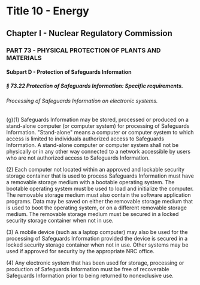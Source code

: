 
# Title 10 - Energy
## Chapter I - Nuclear Regulatory Commission
### PART 73 - PHYSICAL PROTECTION OF PLANTS AND MATERIALS
#### Subpart D - Protection of Safeguards Information
##### § 73.22 Protection of Safeguards Information: Specific requirements.
###### Processing of Safeguards Information on electronic systems.

(g)(1) Safeguards Information may be stored, processed or produced on a stand-alone computer (or computer system) for processing of Safeguards Information. "Stand-alone" means a computer or computer system to which access is limited to individuals authorized access to Safeguards Information. A stand-alone computer or computer system shall not be physically or in any other way connected to a network accessible by users who are not authorized access to Safeguards Information.

(2) Each computer not located within an approved and lockable security storage container that is used to process Safeguards Information must have a removable storage medium with a bootable operating system. The bootable operating system must be used to load and initialize the computer. The removable storage medium must also contain the software application programs. Data may be saved on either the removable storage medium that is used to boot the operating system, or on a different removable storage medium. The removable storage medium must be secured in a locked security storage container when not in use.

(3) A mobile device (such as a laptop computer) may also be used for the processing of Safeguards Information provided the device is secured in a locked security storage container when not in use. Other systems may be used if approved for security by the appropriate NRC office.

(4) Any electronic system that has been used for storage, processing or production of Safeguards Information must be free of recoverable Safeguards Information prior to being returned to nonexclusive use.
